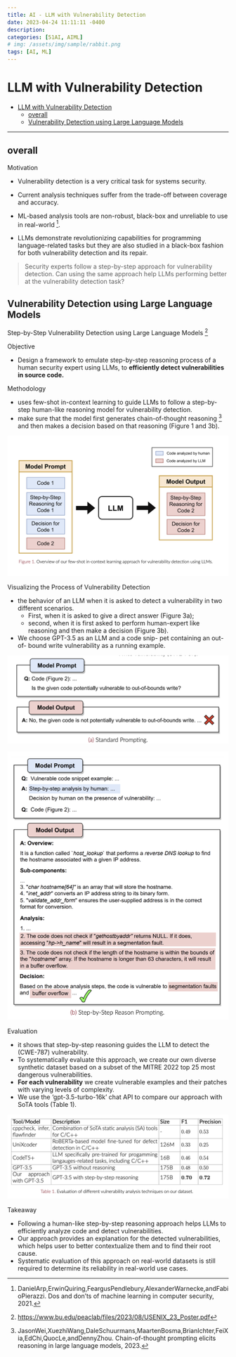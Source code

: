 ```yaml
---
title: AI - LLM with Vulnerability Detection
date: 2023-04-24 11:11:11 -0400
description:
categories: [51AI, AIML]
# img: /assets/img/sample/rabbit.png
tags: [AI, ML]
---
```



# LLM with Vulnerability Detection

- [LLM with Vulnerability Detection](#llm-with-vulnerability-detection)
  - [overall](#overall)
  - [Vulnerability Detection using Large Language Models](#vulnerability-detection-using-large-language-models)


---


## overall


Motivation
- Vulnerability detection is a very critical task for systems security.

- Current analysis techniques suffer from the trade-off between coverage and accuracy.

- ML-based analysis tools are non-robust, black-box and unreliable to use in real-world [^Dos].

[^Dos]:DanielArp,ErwinQuiring,FeargusPendlebury,AlexanderWarnecke,andFabioPierazzi. Dos and don’ts of machine learning in computer security, 2021.


- LLMs demonstrate revolutionizing capabilities for programming language-related tasks but they are also studied in a black-box fashion for both vulnerability detection and its repair.


> Security experts follow a step-by-step approach for vulnerability detection. Can using the same approach help LLMs performing better at the vulnerability detection task?


## Vulnerability Detection using Large Language Models

Step-by-Step Vulnerability Detection using Large Language Models [^USENIX_23_Poster]

[^USENIX_23_Poster]: https://www.bu.edu/peaclab/files/2023/08/USENIX_23_Poster.pdf

Objective
- Design a framework to emulate step-by-step reasoning process of a human security expert using LLMs, to **efficiently detect vulnerabilities in source code.**



Methodology
- uses few-shot in-context learning to guide LLMs to follow a step-by-step human-like reasoning model for vulnerability detection.
- make sure that the model first generates chain-of-thought reasoning [^Chain-of-thought] and then makes a decision based on that reasoning (Figure 1 and 3b).

[^Chain-of-thought]: JasonWei,XuezhiWang,DaleSchuurmans,MaartenBosma,BrianIchter,FeiXia,EdChi,QuocLe,andDennyZhou. Chain-of-thought prompting elicits reasoning in large language models, 2023.

![Screenshot 2023-11-08 at 10.45.34](/assets/img/Screenshot%202023-11-08%20at%2010.45.34.png)



Visualizing the Process of Vulnerability Detection
- the behavior of an LLM when it is asked to detect a vulnerability in two different scenarios.
  - First, when it is asked to give a direct answer (Figure 3a);
  - second, when it is first asked to perform human-expert like reasoning and then make a decision (Figure 3b).
- We choose GPT-3.5 as an LLM and a code snip- pet containing an out-of- bound write vulnerability as a running example.

![Screenshot 2023-11-08 at 10.48.39](/assets/img/Screenshot%202023-11-08%20at%2010.48.39.png)

![Screenshot 2023-11-08 at 10.48.52](/assets/img/Screenshot%202023-11-08%20at%2010.48.52.png)



Evaluation
- it shows that step-by-step reasoning guides the LLM to detect the (CWE-787) vulnerability.
- To systematically evaluate this approach, we create our own diverse synthetic dataset based on a subset of the MITRE 2022 top 25 most dangerous vulnerabilities.
- **For each vulnerability** we create vulnerable examples and their patches with varying levels of complexity.
- We use the ‘gpt-3.5-turbo-16k’ chat API to compare our approach with SoTA tools (Table 1).

![Screenshot 2023-11-08 at 10.50.29](/assets/img/Screenshot%202023-11-08%20at%2010.50.29.png)

Takeaway
- Following a human-like step-by-step reasoning approach helps LLMs to efficiently analyze code and detect vulnerabilities.
- Our approach provides an explanation for the detected vulnerabilities, which helps user to better contextualize them and to find their root cause.
- Systematic evaluation of this approach on real-world datasets is still required to determine its reliability in real-world use cases.

